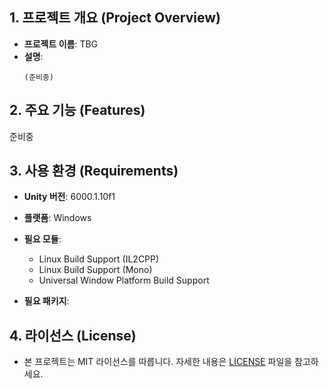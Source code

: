 ## 1. 프로젝트 개요 (Project Overview)
* **프로젝트 이름**: TBG
* **설명**:
  ```
  (준비중)
  ```

## 2. 주요 기능 (Features)
준비중

## 3. 사용 환경 (Requirements)
* **Unity 버전**: 6000.1.10f1
* **플랫폼**: Windows
* **필요 모듈**:
  * Linux Build Support (IL2CPP)
  * Linux Build Support (Mono)
  * Universal Window Platform Build Support

* **필요 패키지**:

## 4. 라이선스 (License)
* 본 프로젝트는 MIT 라이선스를 따릅니다.
  자세한 내용은 [LICENSE](./LICENSE) 파일을 참고하세요.
